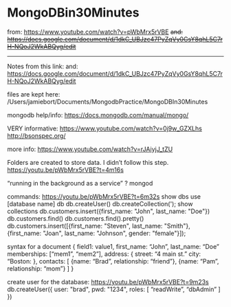 # MongoDBin30Minutes

from: https://www.youtube.com/watch?v=pWbMrx5rVBE
~~and: https://docs.google.com/document/d/1dkC_UBJzc47PyZqVy0GsY8qhL5C7rH-NQoJ2WkABQyg/edit~~

---
Notes from this link: and: https://docs.google.com/document/d/1dkC_UBJzc47PyZqVy0GsY8qhL5C7rH-NQoJ2WkABQyg/edit

files are kept here: /Users/jamiebort/Documents/MongodbPractice/MongoDBIn30Minutes

mongodb help/info: https://docs.mongodb.com/manual/mongo/

VERY informative: https://www.youtube.com/watch?v=0j9w_GZXLhs
http://bsonspec.org/

more info: https://www.youtube.com/watch?v=rJAiyjJ_tZU


Folders are created to store data. I didn’t follow this step.
https://youtu.be/pWbMrx5rVBE?t=4m16s

“running in the background as a service” ? mongod


commands: https://youtu.be/pWbMrx5rVBE?t=6m32s
show dbs
use [database name]
db
db.createUser(<user information>)
db.createCollection(<name of collection>');
show collections
db.customers.insert({first_name: "John", last_name: "Doe"})
db.customers.find()
db.customers.find().pretty()
db.customers.insert([{first_name: "Steven", last_name: "Smith"},{first_name: "Joan", last_name: "Johnson", gender: "female"}]);


syntax for a document
{
	field1: value1,
	first_name: “John”,
	last_name: “Doe”
	memberships: [“mem1”, “mem2”],
	address: {
		street: “4 main st.”
		city: “Boston:
	},
	contacts: [
		{name: “Brad”, relationship: “friend”},
		{name: “Pam”, relationship: “mom”}
	]
}


create user for the database: https://youtu.be/pWbMrx5rVBE?t=9m23s
db.createUser({
	  user: "brad",
	  pwd: "1234",
	  roles: [ “readWrite”, “dbAdmin” ]
})






